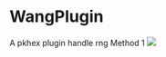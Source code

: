 # WangPlugin
 A pkhex plugin handle rng Method 1
<img src="https://img.imdodo.com/openapitest/upload/cdn/314C486A46BCA36B2C864A1EEFB7BD39_1649578853215.png">
